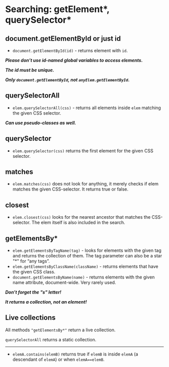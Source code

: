 # Searching: getElement*, querySelector*

## document.getElementById or just id

- `document.getElementById(id)` - returns element with `id`.

***Please don’t use id-named global variables to access elements.***

***The id must be unique.***

***Only `document.getElementById`, not `anyElem.getElementById`.***

## querySelectorAll

- `elem.querySelectorAll(css)` - returns all elements inside `elem` matching the given CSS selector.

***Can use pseudo-classes as well.***

## querySelector

- `elem.querySelector(css)` returns the first element for the given CSS selector.

## matches

- `elem.matches(css)` does not look for anything, it merely checks if elem matches the given CSS-selector. It returns true or false.

## closest

- `elem.closest(css)` looks for the nearest ancestor that matches the CSS-selector. The elem itself is also included in the search.

## getElementsBy*

- `elem.getElementsByTagName(tag)` - looks for elements with the given tag and returns the collection of them. The tag parameter can also be a star "*" for “any tags”. 
- `elem.getElementsByClassName(className)` - returns elements that have the given CSS class. 
- `document.getElementsByName(name)` - returns elements with the given name attribute, document-wide. Very rarely used.

***Don’t forget the "s" letter!***

***It returns a collection, not an element!***

## Live collections

All methods `"getElementsBy*"` return a live collection.

`querySelectorAll` returns a static collection.

***

- `elemA.contains(elemB)` returns true if `elemB` is inside `elemA` (a descendant of `elemA`) or when `elemA==elemB`.

